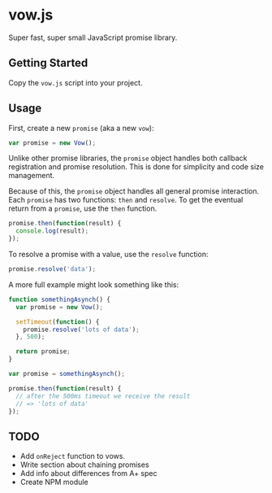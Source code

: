 # vow.js

Super fast, super small JavaScript promise library.

## Getting Started

Copy the `vow.js` script into your project.

## Usage

First, create a new `promise` (aka a new `vow`):

```js
var promise = new Vow();
```

Unlike other promise libraries, the `promise` object handles both callback registration and promise resolution. This is done for simplicity and code size management.

Because of this, the `promise` object handles all general promise interaction. Each `promise` has two functions: `then` and `resolve`. To get the eventual return from a `promise`, use the `then` function.


```js
promise.then(function(result) {
  console.log(result);
});
```

To resolve a promise with a value, use the `resolve` function:

```js
promise.resolve('data');
```

A more full example might look something like this:

```js
function somethingAsynch() {
  var promise = new Vow();

  setTimeout(function() {
    promise.resolve('lots of data');
  }, 500);

  return promise;
}

var promise = somethingAsynch();

promise.then(function(result) {
  // after the 500ms timeout we receive the result
  // => 'lots of data'
});
```

## TODO

* Add `onReject` function to vows.
* Write section about chaining promises
* Add info about differences from A+ spec
* Create NPM module

